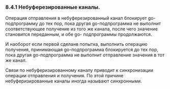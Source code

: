 ### 8.4.1 Небуферезированные каналы.

Операция отправления в небуферезированный канал блокирует go-подпрограмму до тех пор,
пока другая go-подпрограмма не выполнит соответствующее получение из того же канала,
после чего значение становится переданным, и обе go-  подпрограммы продолжаются.

И наоборот если первой сделанв попытка, выполнить операцию получения, принимающая go-подпрограмма
блокируется до тех пор, пока другая go-подпрограмма не выполнит отправление значения в тот же канал.

Связи по небуферизированному каналу приводит к синхронизации операции отправления и получения.
По этой причине небуферизированные каналы иногда называют синхронными.